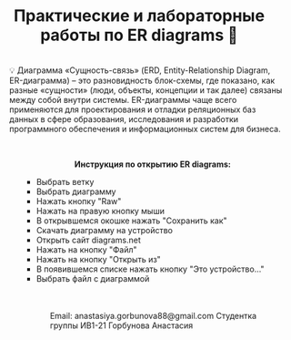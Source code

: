<h1 align="center">Практические и лабораторные работы по ER diagrams 📌 </h1> 
<ul> <br>
💡 Диаграмма «Сущность-связь» (ERD, Entity-Relationship Diagram, ER-диаграмма) – это разновидность блок-схемы, где показано, как разные «сущности» (люди, объекты,            концепции и так далее) связаны между собой внутри системы. ER-диаграммы чаще всего применяются для проектирования и отладки реляционных баз данных в сфере                образования, исследования и разработки программного обеспечения и информационных систем для бизнеса.
  <ul> <br>
  <p align="center"><b>Инструкция по открытию ER diagrams: </b></p>
  <ul>
  <li> Выбрать ветку </li>
  <li> Выбрать диаграмму </li>
  <li> Нажать кнопку "Raw" </li>
  <li> Нажать на правую кнопку мыши </li>
  <li> В открывшемся окошке нажать "Сохранить как" </li>
  <li> Скачать диаграмму на устройство </li>
  <li> Открыть сайт diagrams.net </li>
  <li> Нажать на кнопку "Файл" </li>
  <li> Нажать на кнопку "Открыть из" </li>
  <li> В появившемся списке нажать кнопку "Это устройство..." </li>
  <li> Выбрать файл с диаграммой </li>
    <ul> <br> <br>
Email: anastasiya.gorbunova88@gmail.com
Студентка группы ИВ1-21 Горбунова Анастасия
